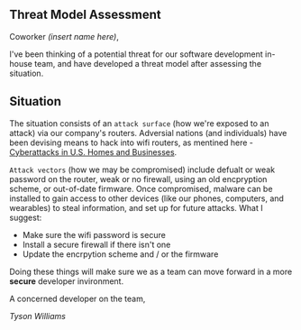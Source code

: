 ## Threat Model Assessment

Coworker *(insert name here)*,

I've been thinking of a potential threat for our software development in-house team, and have developed a threat model after assessing the situation.

## Situation

The situation consists of an `attack surface` (how we're exposed to an attack) via our company's routers. Adversial nations (and individuals) have been devising means to hack into wifi routers, as mentined here - [Cyberattacks in U.S. Homes and Businesses]("https://www.usatoday.com/story/news/2018/04/16/russia-sponsoring-cyberattacks-u-s-homes-and-businesses-u-s-and-u-k-officials-warn/520981002/").

`Attack vectors` (how we may be compromised) include defualt or weak password on the router, weak or no firewall, using an old encpryption scheme, or out-of-date firmware. Once compromised, malware can be installed to gain access to other devices (like our phones, computers, and wearables) to steal information, and set up for future attacks. What I suggest:
- Make sure the wifi password is secure
- Install a secure firewall if there isn't one
- Update the encrpytion scheme and / or the firmware

Doing these things will make sure we as a team can move forward in a more **secure** developer invironment.

A concerned developer on the team,

*Tyson Williams*